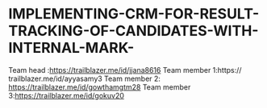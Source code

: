# IMPLEMENTING-CRM-FOR-RESULT-TRACKING-OF-CANDIDATES-WITH-INTERNAL-MARK-

Team head :https://trailblazer.me/id/jjana8616
Team member 1:https:// trailblazer.me/id/ayyasamy3
Team member 2: https://trailblazer.me/id/gowthamgtm28
Team member 3:https://trailblazer.me/id/gokuv20
